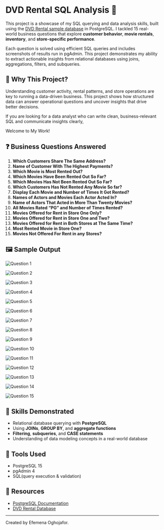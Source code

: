 # DVD Rental SQL Analysis 📀
This project is a showcase of my SQL querying and data analysis skills, built using the [DVD Rental sample database](https://www.postgresqltutorial.com/postgresql-sample-database/) in PostgreSQL. I tackled 15 real-world business questions that explore **customer behavior**, **movie rentals**, **inventory**, and **store-specific performance**.

Each question is solved using efficient SQL queries and includes screenshots of results run in pgAdmin. This project demonstrates my ability to extract actionable insights from relational databases using joins, aggregations, filters, and subqueries.

## 🧠 Why This Project?

Understanding customer activity, rental patterns, and store operations are key to running a data-driven business. This project shows how structured data can answer operational questions and uncover insights that drive better decisions.

If you are looking for a data analyst who can write clean, business-relevant SQL and communicate insights clearly,

Welcome to My Work!

## ❓ Business Questions Answered

1. **Which Customers Share The Same Address?**
2.	**Name of Customer With The Highest Payments?**
3.	**Which Movie is Most Rented Out?**
4.	**Which Movies Have Been Rented Out So Far?**
5.	**Which Movies Has Not Been Rented Out So Far?**
6.	**Which Customers Has Not Rented Any Movie So far?**
7.	**Display Each Movie and Number of Times It Got Rented?**
8.	**Names of Actors and Movies Each Actor Acted In?**
9.	**Name of Actors That Acted in More Than Twenty Movies?**
10.	**All Movies Rated “PG” and Number of Times Rented?**
11.	**Movies Offered for Rent in Store One Only?**
12.	**Movies Offered for Rent in Store One and Two?**
13.	**Movies Offered for Rent in Both Stores at The Same Time?**
14.	**Most Rented Movie in Store One?**
15.	**Movies Not Offered For Rent in any Stores?**

## 🖼️ Sample Output
![Question 1](https://github.com/user-attachments/assets/2575ade6-ea51-403c-8bc3-4c3618247cfb)

![Question 2](https://github.com/user-attachments/assets/c0edd33a-05e8-418d-b471-e998a593e7de)

![Question 3](https://github.com/user-attachments/assets/5d88630c-52ed-4b2e-be76-1b37b53e4170)

![Question 4](https://github.com/user-attachments/assets/b2fa7c67-08ef-4088-b368-bc8d76083576)

![Question 5](https://github.com/user-attachments/assets/c4f92b87-b455-40c5-9a6f-85491cd50596)

![Question 6](https://github.com/user-attachments/assets/a03a6331-17b9-4417-95a8-ed3bd2191f6d)

![Question 7](https://github.com/user-attachments/assets/54fed8d1-bca7-467e-bb1e-762bbc0782d8)

![Question 8](https://github.com/user-attachments/assets/36a6c9dd-2ecc-49e6-9943-8552cb087424)

![Question 9](https://github.com/user-attachments/assets/9bbe4a31-234d-40fa-9174-95d744594b6e)

![Question 10](https://github.com/user-attachments/assets/f2971458-decb-4218-9452-e45445e25c0d)

![Question 11](https://github.com/user-attachments/assets/6572da6e-7173-42c0-9a2f-09cf72928bca)

![Question 12](https://github.com/user-attachments/assets/ba059b8d-d39c-4f3e-9112-0a0cad099905)

![Question 13](https://github.com/user-attachments/assets/038b58b1-729b-4d6c-9745-1ca817fa81ff)

![Question 14](https://github.com/user-attachments/assets/b1388fb8-beab-4b26-942c-f00c6073e401)

![Question 15](https://github.com/user-attachments/assets/afa57030-5fd2-4e87-8710-b9a2b08cb8c1)

## 🎯 Skills Demonstrated

- Relational database querying with **PostgreSQL**
- Using **JOINs**, **GROUP BY**, and **aggregate functions**
- **Filtering**, **subqueries**, and **CASE statements**
- Understanding of data modeling concepts in a real-world database
  
## 🧰 Tools Used

- PostgreSQL 15
- pgAdmin 4
- SQL(query execution & validation)

## 🔗 Resources

- [PostgreSQL Documentation](https://www.postgresql.org/docs/)
- [DVD Rental Database](https://www.postgresqltutorial.com/postgresql-sample-database/)

---
Created by Efemena Oghojafor.
